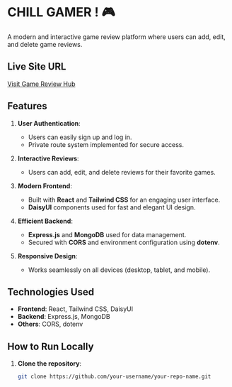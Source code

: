 # CHILL GAMER ! 🎮
A modern and interactive game review platform where users can add, edit, and delete game reviews.

## Live Site URL
[Visit Game Review Hub](https://your-live-site-url.com)

## Features
1. **User Authentication**:
   - Users can easily sign up and log in.
   - Private route system implemented for secure access.

2. **Interactive Reviews**:
   - Users can add, edit, and delete reviews for their favorite games.

3. **Modern Frontend**:
   - Built with **React** and **Tailwind CSS** for an engaging user interface.
   - **DaisyUI** components used for fast and elegant UI design.

4. **Efficient Backend**:
   - **Express.js** and **MongoDB** used for data management.
   - Secured with **CORS** and environment configuration using **dotenv**.

5. **Responsive Design**:
   - Works seamlessly on all devices (desktop, tablet, and mobile).

## Technologies Used
- **Frontend**: React, Tailwind CSS, DaisyUI
- **Backend**: Express.js, MongoDB
- **Others**: CORS, dotenv

## How to Run Locally
1. **Clone the repository**:
   ```bash
   git clone https://github.com/your-username/your-repo-name.git
